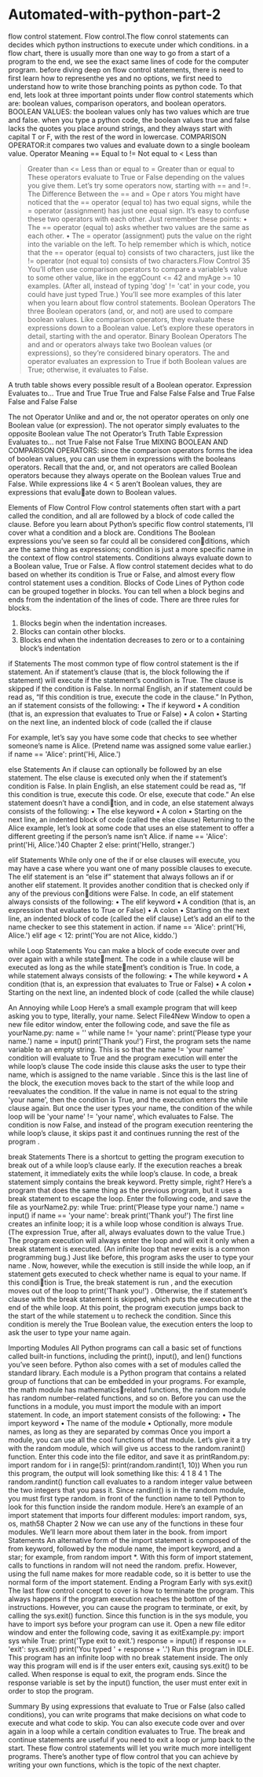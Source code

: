 # Automated-with-python-part-2
flow control statement.
Flow control.The flow conrol statements can decides which python instructions to execute under which conditions.
in a flow chart, there is usually more than one way to go from a start of a program to the end, we see the exact same lines of code for the computer program.
before diving deep on flow control statements, there is need to first learn how to representhe yes and no options, we first need to understand how to write those branching points as python code. To that end, lets look at three important points under flow control statements which are: boolean values, comparison operators, and boolean operators.
BOOLEAN VALUES: the boolean values only has two values which are true and false. when you type a python code, the boolean values true and false lacks the quotes you place around strings, and they always start with capital T or F, with the rest of the word in lowercase. 
COMPARISON OPERATOR:it compares two values and evaluate down to a single booleam value.
Operator Meaning
== Equal to
!= Not equal to
< Less than
> Greater than
<= Less than or equal to
>= Greater than or equal to
These operators evaluate to True or False depending on the values you 
give them. Let’s try some operators now, starting with == and !=.
The Difference Between the == and = Ope r ators
You might have noticed that the == operator (equal to) has two equal signs, 
while the = operator (assignment) has just one equal sign. It’s easy to confuse 
these two operators with each other. Just remember these points:
•	 The == operator (equal to) asks whether two values are the same as each 
other.
•	 The = operator (assignment) puts the value on the right into the variable 
on the left.
To help remember which is which, notice that the == operator (equal to) 
consists of two characters, just like the != operator (not equal to) consists of 
two characters.Flow Control 35
You’ll often use comparison operators to compare a variable’s value to 
some other value, like in the eggCount <= 42 and myAge >= 10 examples. 
(After all, instead of typing 'dog' != 'cat' in your code, you could have just 
typed True.) You’ll see more examples of this later when you learn about 
flow control statements.
Boolean Operators
The three Boolean operators (and, or, and not) are used to compare boolean
values. Like comparison operators, they evaluate these expressions down 
to a Boolean value. Let’s explore these operators in detail, starting with the 
and operator. 
Binary Boolean Operators
The and and or operators always take two Boolean values (or expressions), 
so they’re considered binary operators. The and operator evaluates an expression to True if both Boolean values are True; otherwise, it evaluates to False.

A truth table shows every possible result of a Boolean operator. 
Expression Evaluates to…
True and True True
True and False False
False and True False
False and False False

The not Operator
Unlike and and or, the not operator operates on only one Boolean value (or 
expression). The not operator simply evaluates to the opposite Boolean value
The not Operator’s Truth Table
Expression Evaluates to…
not True False
not False True
MIXING BOOLEAN AND COMPARISON OPERATORS:
since the comparison operators forms the idea of boolean values, you can use them in expressions with the booleans operators.
Recall that the and, or, and not operators are called Boolean operators 
because they always operate on the Boolean values True and False. While 
expressions like 4 < 5 aren’t Boolean values, they are expressions that evaluate down to Boolean values.

Elements of Flow Control
Flow control statements often start with a part called the condition, and all 
are followed by a block of code called the clause. Before you learn about 
Python’s specific flow control statements, I’ll cover what a condition and a 
block are.
Conditions
The Boolean expressions you’ve seen so far could all be considered conditions, which are the same thing as expressions; condition is just a more 
specific name in the context of flow control statements. Conditions always 
evaluate down to a Boolean value, True or False. A flow control statement 
decides what to do based on whether its condition is True or False, and 
almost every flow control statement uses a condition.
Blocks of Code
Lines of Python code can be grouped together in blocks. You can tell when a 
block begins and ends from the indentation of the lines of code. There are 
three rules for blocks.
1. Blocks begin when the indentation increases.
2. Blocks can contain other blocks.
3. Blocks end when the indentation decreases to zero or to a containing 
block’s indentation

if Statements
The most common type of flow control statement is the if statement. An if
statement’s clause (that is, the block following the if statement) will execute 
if the statement’s condition is True. The clause is skipped if the condition is 
False.
In normal English, an if statement could be read as, “If this condition is 
true, execute the code in the clause.” In Python, an if statement consists of 
the following:
•	 The if keyword
•	 A condition (that is, an expression that evaluates to True or False)
•	 A colon
•	 Starting on the next line, an indented block of code (called the if clause 

For example, let’s say you have some code that checks to see whether 
someone’s name is Alice. (Pretend name was assigned some value earlier.)
if name == 'Alice':
 print('Hi, Alice.')

else Statements
An if clause can optionally be followed by an else statement. The else clause 
is executed only when the if statement’s condition is False. In plain English, 
an else statement could be read as, “If this condition is true, execute this 
code. Or else, execute that code.” An else statement doesn’t have a condition, and in code, an else statement always consists of the following:
•	 The else keyword
•	 A colon
•	 Starting on the next line, an indented block of code (called the else
clause)
Returning to the Alice example, let’s look at some code that uses an 
else statement to offer a different greeting if the person’s name isn’t Alice.
if name == 'Alice':
 print('Hi, Alice.')40 Chapter 2
else:
 print('Hello, stranger.')

elif Statements
While only one of the if or else clauses will execute, you may have a case 
where you want one of many possible clauses to execute. The elif statement
is an “else if” statement that always follows an if or another elif statement. 
It provides another condition that is checked only if any of the previous conditions were False. In code, an elif statement always consists of the following:
•	 The elif keyword
•	 A condition (that is, an expression that evaluates to True or False)
•	 A colon
•	 Starting on the next line, an indented block of code (called the elif
clause)
Let’s add an elif to the name checker to see this statement in action.
if name == 'Alice':
 print('Hi, Alice.')
elif age < 12:
 print('You are not Alice, kiddo.')

while Loop Statements
You can make a block of code execute over and over again with a while statement. The code in a while clause will be executed as long as the while statement’s condition is True. In code, a while statement always consists of the 
following:
•	 The while keyword
•	 A condition (that is, an expression that evaluates to True or False)
•	 A colon
•	 Starting on the next line, an indented block of code (called the while
clause)

An Annoying while Loop
Here’s a small example program that will keep asking you to type, literally, 
your name. Select File4New Window to open a new file editor window, enter 
the following code, and save the file as yourName.py: 
 name = ''
 while name != 'your name':
 print('Please type your name.')
 name = input()
 print('Thank you!')
First, the program sets the name variable to an empty string. This is so 
that the name != 'your name' condition will evaluate to True and the program 
execution will enter the while loop’s clause
The code inside this clause asks the user to type their name, which 
is assigned to the name variable . Since this is the last line of the block, 
the execution moves back to the start of the while loop and reevaluates the 
condition. If the value in name is not equal to the string 'your name', then 
the condition is True, and the execution enters the while clause again.
But once the user types your name, the condition of the while loop will 
be 'your name' != 'your name', which evaluates to False. The condition is now 
False, and instead of the program execution reentering the while loop’s 
clause, it skips past it and continues running the rest of the program .

break Statements
There is a shortcut to getting the program execution to break out of a while
loop’s clause early. If the execution reaches a break statement, it immediately exits the while loop’s clause. In code, a break statement simply contains 
the break keyword.
Pretty simple, right? Here’s a program that does the same thing as the 
previous program, but it uses a break statement to escape the loop. Enter the 
following code, and save the file as yourName2.py:
while True:
 print('Please type your name.')
name = input()
if name == 'your name':
break
print('Thank you!')
The first line creates an infinite loop; it is a while loop whose condition 
is always True. (The expression True, after all, always evaluates down to the 
value True.) The program execution will always enter the loop and will exit 
it only when a break statement is executed. (An infinite loop that never exits 
is a common programming bug.)
Just like before, this program asks the user to type your name . Now, 
however, while the execution is still inside the while loop, an if statement 
gets executed to check whether name is equal to your name. If this condition is True, the break statement is run , and the execution moves out of the 
loop to print('Thank you!') . Otherwise, the if statement’s clause with the 
break statement is skipped, which puts the execution at the end of the while
loop. At this point, the program execution jumps back to the start of the 
while statement u to recheck the condition. Since this condition is merely 
the True Boolean value, the execution enters the loop to ask the user to type 
your name again.

Importing Modules
All Python programs can call a basic set of functions called built-in functions, 
including the print(), input(), and len() functions you’ve seen before. Python 
also comes with a set of modules called the standard library. Each module 
is a Python program that contains a related group of functions that can be 
embedded in your programs. For example, the math module has mathematicsrelated functions, the random module has random number–related functions, 
and so on.
Before you can use the functions in a module, you must import the 
module with an import statement. In code, an import statement consists of 
the following:
•	 The import keyword
•	 The name of the module
•	 Optionally, more module names, as long as they are separated by 
commas
Once you import a module, you can use all the cool functions of that 
module. Let’s give it a try with the random module, which will give us access 
to the random.ranint() function.
Enter this code into the file editor, and save it as printRandom.py:
import random
for i in range(5):
 print(random.randint(1, 10))
When you run this program, the output will look something like this:
4
1
8
4
1
The random.randint() function call evaluates to a random integer value 
between the two integers that you pass it. Since randint() is in the random
module, you must first type random. in front of the function name to tell 
Python to look for this function inside the random module. 
Here’s an example of an import statement that imports four different 
modules:
import random, sys, os, math58 Chapter 2
Now we can use any of the functions in these four modules. We’ll learn 
more about them later in the book.
from import Statements
An alternative form of the import statement is composed of the from keyword, followed by the module name, the import keyword, and a star; for 
example, from random import *.
With this form of import statement, calls to functions in random will not 
need the random. prefix. However, using the full name makes for more readable code, so it is better to use the normal form of the import statement.
Ending a Program Early with sys.exit()
The last flow control concept to cover is how to terminate the program. 
This always happens if the program execution reaches the bottom of the 
instructions. However, you can cause the program to terminate, or exit, by 
calling the sys.exit() function. Since this function is in the sys module, you 
have to import sys before your program can use it.
Open a new file editor window and enter the following code, saving it as 
exitExample.py:
import sys
while True:
 print('Type exit to exit.')
 response = input()
 if response == 'exit':
 sys.exit()
 print('You typed ' + response + '.')
Run this program in IDLE. This program has an infinite loop with no 
break statement inside. The only way this program will end is if the user enters 
exit, causing sys.exit() to be called. When response is equal to exit, the program ends. Since the response variable is set by the input() function, the user 
must enter exit in order to stop the program.

Summary
By using expressions that evaluate to True or False (also called conditions), 
you can write programs that make decisions on what code to execute and 
what code to skip. You can also execute code over and over again in a loop 
while a certain condition evaluates to True. The break and continue statements 
are useful if you need to exit a loop or jump back to the start.
These flow control statements will let you write much more intelligent 
programs. There’s another type of flow control that you can achieve by writing your own functions, which is the topic of the next chapter.
